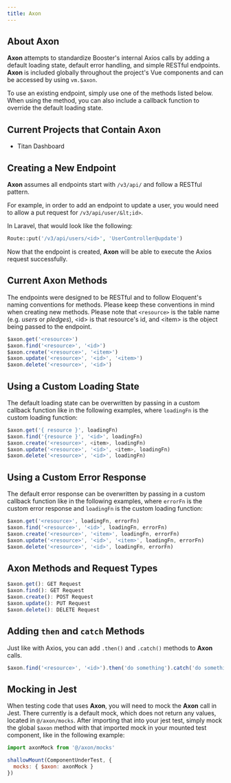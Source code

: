 ```yaml
---
title: Axon
---
```

## About Axon

**Axon** attempts to standardize Booster's internal Axios calls by adding a default loading state, default error handling, and simple RESTful endpoints. **Axon** is included globally throughout the project's Vue components and can be accessed by using `vm.$axon`.

To use an existing endpoint, simply use one of the methods listed below. When using the method, you can also include a callback function to override the default loading state.

## Current Projects that Contain Axon

- Titan Dashboard

## Creating a New Endpoint

**Axon** assumes all endpoints start with `/v3/api/` and follow a RESTful pattern.

For example, in order to add an endpoint to update a user, you would need to allow a put request for `/v3/api/user/&lt;id>`.

In Laravel, that would look like the following:

```php
Route::put('/v3/api/users/<id>', 'UserController@update')
```

Now that the endpoint is created, **Axon** will be able to execute the Axios request successfully.

## Current Axon Methods

The endpoints were designed to be RESTful and to follow Eloquent's naming conventions for methods. Please keep these conventions in mind when creating new methods. Please note that `<resource>` is the table name (e.g. _users_ or _pledges_), &lt;id> is that resource's id, and &lt;item> is the object being passed to the endpoint.

```js
$axon.get('<resource>')
$axon.find('<resource>', '<id>')
$axon.create('<resource>', '<item>')
$axon.update('<resource>', '<id>', '<item>')
$axon.delete('<resource>', '<id>')
```

## Using a Custom Loading State

The default loading state can be overwritten by passing in a custom callback function like in the following examples, where `loadingFn` is the custom loading function:

```js
$axon.get('{ resource }', loadingFn)
$axon.find('{resource }', '<id>', loadingFn)
$axon.create('<resource>', <item>, loadingFn)
$axon.update('<resource>', '<id>', <item>, loadingFn)
$axon.delete('<resource>', '<id>', loadingFn)
```

## Using a Custom Error Response

The default error response can be overwritten by passing in a custom callback function like in the following examples, where `errorFn` is the custom error response and `loadingFn` is the custom loading function:

```js
$axon.get('<resource>', loadingFn, errorFn)
$axon.find('<resource>', '<id>', loadingFn, errorFn)
$axon.create('<resource>', '<item>', loadingFn, errorFn)
$axon.update('<resource>', '<id>', '<item>', loadingFn, errorFn)
$axon.delete('<resource>', '<id>', loadingFn, errorFn)
```

## Axon Methods and Request Types

```js
$axon.get(): GET Request
$axon.find(): GET Request
$axon.create(): POST Request
$axon.update(): PUT Request
$axon.delete(): DELETE Request
```

## Adding `then` and `catch` Methods

Just like with Axios, you can add `.then()` and `.catch()` methods to **Axon** calls.

```js
$axon.find('<resource>', '<id>').then('do something').catch('do something else')
```

## Mocking in Jest

When testing code that uses **Axon**, you will need to mock the **Axon** call in Jest. There currently is a default mock, which does not return any values, located in `@/axon/mocks`. After importing that into your jest test, simply mock the global `$axon` method with that imported mock in your mounted test component, like in the following example:

```js
import axonMock from '@/axon/mocks'

shallowMount(ComponentUnderTest, {
  mocks: { $axon: axonMock }
})
```
